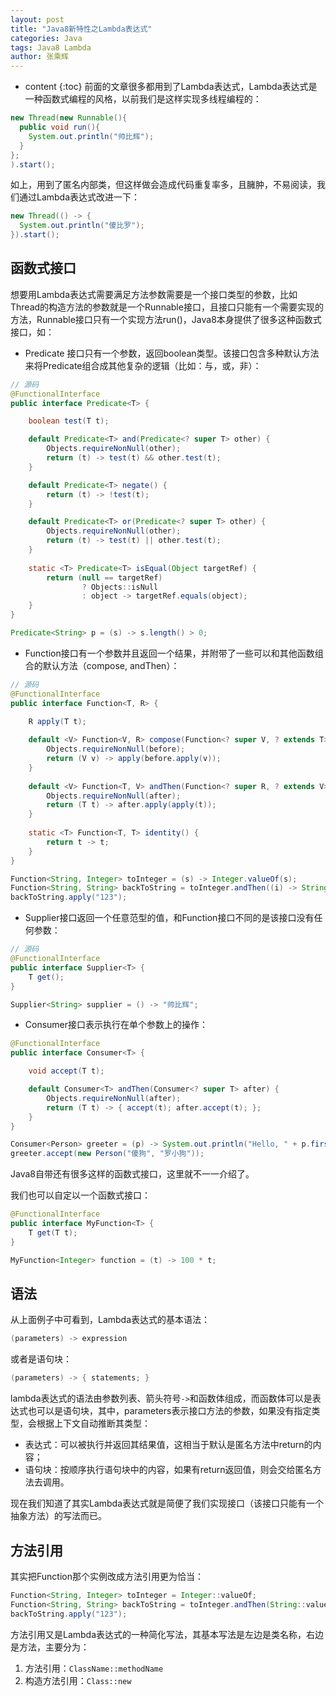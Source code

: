 ```yaml
---
layout: post
title: "Java8新特性之Lambda表达式"
categories: Java
tags: Java8 Lambda
author: 张乘辉
---
```


* content
{:toc}
前面的文章很多都用到了Lambda表达式，Lambda表达式是一种函数式编程的风格，以前我们是这样实现多线程编程的：

```java
new Thread(new Runnable(){
  public void run(){
    System.out.println("帅比辉");
  }
};
).start();
```

如上，用到了匿名内部类，但这样做会造成代码重复率多，且臃肿，不易阅读，我们通过Lambda表达式改进一下：

```java
new Thread(() -> {
  System.out.println("傻比罗");
}).start();
```









## 函数式接口

想要用Lambda表达式需要满足方法参数需要是一个接口类型的参数，比如Thread的构造方法的参数就是一个Runnable接口，且接口只能有一个需要实现的方法，Runnable接口只有一个实现方法run()，Java8本身提供了很多这种函数式接口，如：

- Predicate 接口只有一个参数，返回boolean类型。该接口包含多种默认方法来将Predicate组合成其他复杂的逻辑（比如：与，或，非）：

```java
// 源码
@FunctionalInterface
public interface Predicate<T> {

    boolean test(T t);

    default Predicate<T> and(Predicate<? super T> other) {
        Objects.requireNonNull(other);
        return (t) -> test(t) && other.test(t);
    }

    default Predicate<T> negate() {
        return (t) -> !test(t);
    }

    default Predicate<T> or(Predicate<? super T> other) {
        Objects.requireNonNull(other);
        return (t) -> test(t) || other.test(t);
    }
  
    static <T> Predicate<T> isEqual(Object targetRef) {
        return (null == targetRef)
                ? Objects::isNull
                : object -> targetRef.equals(object);
    }
}
```

```java
Predicate<String> p = (s) -> s.length() > 0;
```

- Function接口有一个参数并且返回一个结果，并附带了一些可以和其他函数组合的默认方法（compose, andThen）：

```java
// 源码
@FunctionalInterface
public interface Function<T, R> {

    R apply(T t);
  
    default <V> Function<V, R> compose(Function<? super V, ? extends T> before) {
        Objects.requireNonNull(before);
        return (V v) -> apply(before.apply(v));
    }
  
    default <V> Function<T, V> andThen(Function<? super R, ? extends V> after) {
        Objects.requireNonNull(after);
        return (T t) -> after.apply(apply(t));
    }
  
    static <T> Function<T, T> identity() {
        return t -> t;
    }
}
```

```java
Function<String, Integer> toInteger = (s) -> Integer.valueOf(s);
Function<String, String> backToString = toInteger.andThen((i) -> String.valueOf(i));
backToString.apply("123");
```

- Supplier接口返回一个任意范型的值，和Function接口不同的是该接口没有任何参数：

```java
// 源码
@FunctionalInterface
public interface Supplier<T> {
    T get();
}
```

```java
Supplier<String> supplier = () -> "帅比辉";
```

- Consumer接口表示执行在单个参数上的操作：

```java
@FunctionalInterface
public interface Consumer<T> {

    void accept(T t);

    default Consumer<T> andThen(Consumer<? super T> after) {
        Objects.requireNonNull(after);
        return (T t) -> { accept(t); after.accept(t); };
    }
}
```

```java
Consumer<Person> greeter = (p) -> System.out.println("Hello, " + p.firstName);
greeter.accept(new Person("傻狗", "罗小狗"));
```





Java8自带还有很多这样的函数式接口，这里就不一一介绍了。

我们也可以自定以一个函数式接口：

``` java
@FunctionalInterface
public interface MyFunction<T> {
    T get(T t);
}
```

```java
MyFunction<Integer> function = (t) -> 100 * t;
```



## 语法

从上面例子中可看到，Lambda表达式的基本语法：

```java
(parameters) -> expression
```

或者是语句块：

```java
(parameters) -> { statements; }
```

lambda表达式的语法由参数列表、箭头符号`->`和函数体组成，而函数体可以是表达式也可以是语句块，其中，parameters表示接口方法的参数，如果没有指定类型，会根据上下文自动推断其类型：

- 表达式：可以被执行并返回其结果值，这相当于默认是匿名方法中return的内容；
- 语句块：按顺序执行语句块中的内容，如果有return返回值，则会交给匿名方法去调用。

现在我们知道了其实Lambda表达式就是简便了我们实现接口（该接口只能有一个抽象方法）的写法而已。



## 方法引用

其实把Function那个实例改成方法引用更为恰当：

```java
Function<String, Integer> toInteger = Integer::valueOf;
Function<String, String> backToString = toInteger.andThen(String::valueOf);
backToString.apply("123");
```

方法引用又是Lambda表达式的一种简化写法，其基本写法是左边是类名称，右边是方法，主要分为：

1. 方法引用：`ClassName::methodName`
2. 构造方法引用：`Class::new`